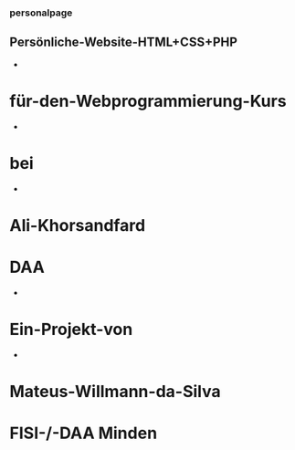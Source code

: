 ### personalpage
## Persönliche-Website-HTML+CSS+PHP
-
# für-den-Webprogrammierung-Kurs
-
# bei
-
# Ali-Khorsandfard
# DAA
-
# Ein-Projekt-von
-
# Mateus-Willmann-da-Silva
# FISI-/-DAA Minden
